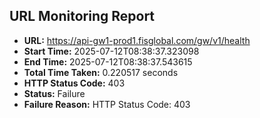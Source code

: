 ## URL Monitoring Report

- **URL:** https://api-gw1-prod1.fisglobal.com/gw/v1/health
- **Start Time:** 2025-07-12T08:38:37.323098
- **End Time:** 2025-07-12T08:38:37.543615
- **Total Time Taken:** 0.220517 seconds
- **HTTP Status Code:** 403
- **Status:** Failure
- **Failure Reason:** HTTP Status Code: 403
